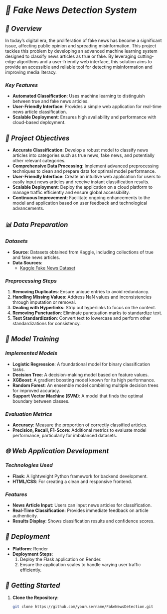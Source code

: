 
# **_📰 Fake News Detection System_**

## **_🌟 Overview_**

In today’s digital era, the proliferation of fake news has become a significant issue, affecting public opinion and spreading misinformation. This project tackles this problem by developing an advanced machine learning system designed to classify news articles as true or fake. By leveraging cutting-edge algorithms and a user-friendly web interface, this solution aims to provide an accessible and reliable tool for detecting misinformation and improving media literacy.

### **_Key Features_**
- **Automated Classification**: Uses machine learning to distinguish between true and fake news articles.
- **User-Friendly Interface**: Provides a simple web application for real-time news article classification.
- **Scalable Deployment**: Ensures high availability and performance with cloud-based deployment.

## **_🎯 Project Objectives_**

- **Accurate Classification**: Develop a robust model to classify news articles into categories such as true news, fake news, and potentially other relevant categories.
- **Comprehensive Data Processing**: Implement advanced preprocessing techniques to clean and prepare data for optimal model performance.
- **User-Friendly Interface**: Create an intuitive web application for users to easily input news articles and receive instant classification results.
- **Scalable Deployment**: Deploy the application on a cloud platform to manage traffic efficiently and ensure global accessibility.
- **Continuous Improvement**: Facilitate ongoing enhancements to the model and application based on user feedback and technological advancements.

## **_📊 Data Preparation_**

### **_Datasets_**
- **Source**: Datasets obtained from Kaggle, including collections of true and fake news articles.
- **Data Sources**:
  - [Kaggle Fake News Dataset]([https://www.kaggle.com/c/fake-news](https://www.kaggle.com/code/therealsampat/fake-news-detection))

### **_Preprocessing Steps_**
1. **Removing Duplicates**: Ensure unique entries to avoid redundancy.
2. **Handling Missing Values**: Address NaN values and inconsistencies through imputation or removal.
3. **Dealing with Hyperlinks**: Strip out hyperlinks to focus on the content.
4. **Removing Punctuation**: Eliminate punctuation marks to standardize text.
5. **Text Standardization**: Convert text to lowercase and perform other standardizations for consistency.

## **_🤖 Model Training_**

### **_Implemented Models_**
- **Logistic Regression**: A foundational model for binary classification tasks.
- **Decision Tree**: A decision-making model based on feature values.
- **XGBoost**: A gradient boosting model known for its high performance.
- **Random Forest**: An ensemble model combining multiple decision trees for improved accuracy.
- **Support Vector Machine (SVM)**: A model that finds the optimal boundary between classes.

### **_Evaluation Metrics_**
- **Accuracy**: Measure the proportion of correctly classified articles.
- **Precision, Recall, F1-Score**: Additional metrics to evaluate model performance, particularly for imbalanced datasets.

## **_🌐 Web Application Development_**

### **_Technologies Used_**
- **Flask**: A lightweight Python framework for backend development.
- **HTML/CSS**: For creating a clean and responsive frontend.

### **_Features_**
- **News Article Input**: Users can input news articles for classification.
- **Real-Time Classification**: Provides immediate feedback on article authenticity.
- **Results Display**: Shows classification results and confidence scores.

## **_🚀 Deployment_**

- **Platform**: Render
- **Deployment Steps**:
  1. Deploy the Flask application on Render.
  2. Ensure the application scales to handle varying user traffic efficiently.

## **_🚀 Getting Started_**

1. **Clone the Repository**:
   ```bash
   git clone https://github.com/yourusername/FakeNewsDetection.git
